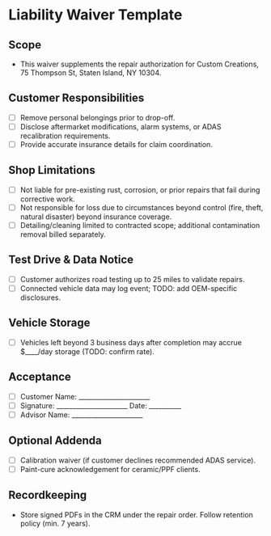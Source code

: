 # Liability Waiver Template

## Scope
- This waiver supplements the repair authorization for Custom Creations, 75 Thompson St, Staten Island, NY 10304.

## Customer Responsibilities
- [ ] Remove personal belongings prior to drop-off.
- [ ] Disclose aftermarket modifications, alarm systems, or ADAS recalibration requirements.
- [ ] Provide accurate insurance details for claim coordination.

## Shop Limitations
- [ ] Not liable for pre-existing rust, corrosion, or prior repairs that fail during corrective work.
- [ ] Not responsible for loss due to circumstances beyond control (fire, theft, natural disaster) beyond insurance coverage.
- [ ] Detailing/cleaning limited to contracted scope; additional contamination removal billed separately.

## Test Drive & Data Notice
- [ ] Customer authorizes road testing up to 25 miles to validate repairs.
- [ ] Connected vehicle data may log event; TODO: add OEM-specific disclosures.

## Vehicle Storage
- [ ] Vehicles left beyond 3 business days after completion may accrue $____/day storage (TODO: confirm rate).

## Acceptance
- [ ] Customer Name: ______________________
- [ ] Signature: ______________________ Date: __________
- [ ] Advisor Name: ______________________

## Optional Addenda
- [ ] Calibration waiver (if customer declines recommended ADAS service).
- [ ] Paint-cure acknowledgement for ceramic/PPF clients.

## Recordkeeping
- Store signed PDFs in the CRM under the repair order. Follow retention policy (min. 7 years).

